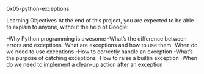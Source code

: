 0x05-python-exceptions

Learning Objectives
At the end of this project, you are expected to be able to explain to anyone, without the help of Google:

-Why Python programming is awesome
-What’s the difference between errors and exceptions
-What are exceptions and how to use them
-When do we need to use exceptions
-How to correctly handle an exception
-What’s the purpose of catching exceptions
-How to raise a builtin exception
-When do we need to implement a clean-up action after an exception
